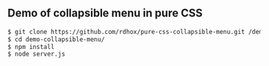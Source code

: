 ## Demo of collapsible menu in pure CSS

```bash
$ git clone https://github.com/rdhox/pure-css-collapsible-menu.git /demo-collapsible-menu
$ cd demo-collapsible-menu/
$ npm install
$ node server.js
```
